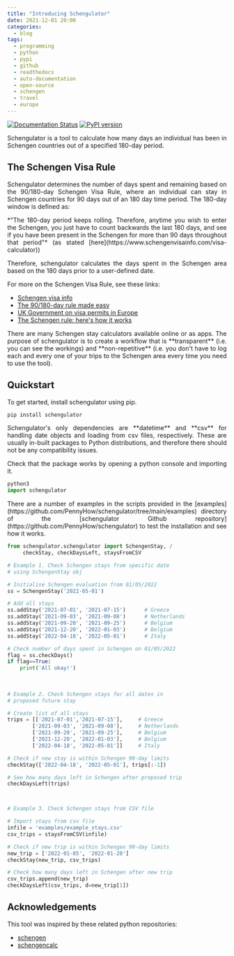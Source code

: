 ```yaml
---
title: "Introducing Schengulator"
date: 2021-12-01 20:00
categories:
  - blog
tags: 
  - programming
  - python
  - pypi
  - github
  - readthedocs
  - auto-documentation
  - open-source
  - schengen
  - travel
  - europe
---
```

[![Documentation Status](https://readthedocs.org/projects/schengulator/badge/?version=latest)](https://schengulator.readthedocs.io/en/latest/?badge=latest) [![PyPI version](https://badge.fury.io/py/schengulator.svg)](https://badge.fury.io/py/schengulator)

<p style="text-align:justify;">Schengulator is a tool to calculate how many days an individual has been in Schengen countries out of a specified 180-day period.</p>

## The Schengen Visa Rule

<p style="text-align:justify;">Schengulator determines the number of days spent and remaining based on the 90/180-day Schengen Visa Rule, where an individual can stay in Schengen countries for 90 days out of an 180 day time period. The 180-day window is defined as:</p>
    
<p style="text-align:justify;">*"The 180-day period keeps rolling. Therefore, anytime you wish to enter the Schengen, you just have to count backwards the last 180 days, and see if you have been present in the Schengen for more than 90 days throughout that period"* (as stated [here](https://www.schengenvisainfo.com/visa-calculator))</p>

<p style="text-align:justify;">Therefore, schengulator calculates the days spent in the Schengen area based on the 180 days prior to a user-defined date.</p>

For more on the Schengen Visa Rule, see these links:
+ [Schengen visa info](https://www.schengenvisainfo.com)
+ [The 90/180-day rule made easy](https://newlandchase.com/the-schengen-areas-90-180-day-rule-made-easy/)
+ [UK Government on visa permits in Europe](https://www.gov.uk/guidance/check-if-you-need-a-visa-or-permit-for-europe)
+ [The Schengen rule: here's how it works](https://www.frenchentree.com/brexit/eu-90-180-day-rule-heres-how-it-works/)

<p style="text-align:justify;">There are many Schengen stay calculators available online or as apps. The purpose of schengulator is to create a workflow that is **transparent** (i.e. you can see the workings) and **non-repetitive** (i.e. you don't have to log each and every one of your trips to the Schengen area every time you need to use the tool).</p>
 

## Quickstart
<p style="text-align:justify;">To get started, install schengulator using pip.</p>

```python
pip install schengulator
```

<p style="text-align:justify;">Schengulator's only dependencies are **datetime** and **csv** for handling date objects and loading from csv files, respectively. These are usually in-built packages to Python distributions, and therefore there should not be any compatibility issues.</p>

<p style="text-align:justify;">Check that the package works by opening a python console and importing it.</p>

```python
python3
import schengulator
```

<p style="text-align:justify;">There are a number of examples in the scripts provided in the [examples](https://github.com/PennyHow/schengulator/tree/main/examples) directory of the [schengulator Github repository](https://github.com/PennyHow/schengulator) to test the installation and see how it works. </p>

```python
from schengulator.schengulator import SchengenStay, /
     checkStay, checkDaysLeft, staysFromCSV

# Example 1. Check Schengen stays from specific date 
# using SchengenStay obj

# Initialise Schengen evaluation from 01/05/2022
ss = SchengenStay('2022-05-01')

# Add all stays
ss.addStay('2021-07-01', '2021-07-15')      # Greece
ss.addStay('2021-09-03', '2021-09-08')      # Netherlands
ss.addStay('2021-09-20', '2021-09-25')      # Belgium
ss.addStay('2021-12-20', '2022-01-03')      # Belgium
ss.addStay('2022-04-18', '2022-05-01')      # Italy

# Check number of days spent in Schengen on 01/05/2022
flag = ss.checkDays()
if flag==True:
    print('All okay!')
    
 
    
# Example 2. Check Schengen stays for all dates in 
# proposed future stay

# Create list of all stays
trips = [['2021-07-01','2021-07-15'],     # Greece
        ['2021-09-03', '2021-09-08'],     # Netherlands
        ['2021-09-20', '2021-09-25'],     # Belgium
        ['2021-12-20', '2022-01-03'],     # Belgium
        ['2022-04-18', '2022-05-01']]     # Italy

# Check if new stay is within Schengen 90-day limits
checkStay(['2022-04-18', '2022-05-01'], trips[:-1])

# See how many days left in Schengen after proposed trip
checkDaysLeft(trips)



# Example 3. Check Schengen stays from CSV file

# Import stays from csv file
infile = 'examples/example_stays.csv'
csv_trips = staysFromCSV(infile)

# Check if new trip is within Schengen 90-day limits
new_trip = ['2022-01-05', '2022-01-20']
checkStay(new_trip, csv_trips)

# Check how many days left in Schengen after new trip
csv_trips.append(new_trip)
checkDaysLeft(csv_trips, d=new_trip[1]) 
```

## Acknowledgements
This tool was inspired by these related python repositories:
+ [schengen](https://github.com/weddige/schengen)
+ [schengencalc](https://github.com/nuno-filipe/schengencalc)

